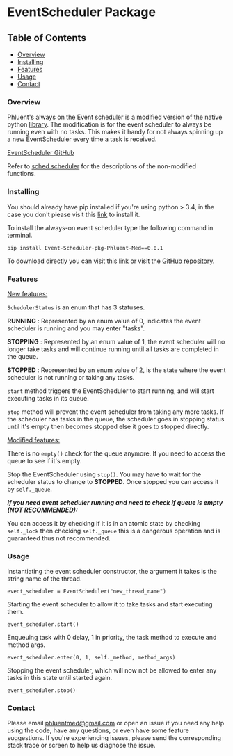 # EventScheduler Package
## Table of Contents
- [Overview](#overview)
- [Installing](#installing-dependencies)
- [Features](#features)
- [Usage](#usage)
- [Contact](#contact)

### Overview
Phluent's always on the Event scheduler is a modified version of the native python [library](https://docs.python.org/3/library/sched.html). The modification is for the event scheduler to always be running even with no tasks. This makes it handy for not always spinning up a new EventScheduler every time a task is received.

[EventScheduler GitHub](https://github.com/phluentmed/EventScheduler)

Refer to [sched.scheduler](https://github.com/python/cpython/blob/3.8/Lib/sched.py) for the descriptions of the non-modified functions.

### Installing
You should already have pip installed if you're using python > 3.4, in the case you don't please visit this [link](https://pip.pypa.io/en/stable/installing/) to install it.

To install the always-on event scheduler type the following command in terminal.

`pip install Event-Scheduler-pkg-Phluent-Med==0.0.1`


To download directly you can visit this [link](https://pypi.org/project/Event-Scheduler-pkg-Phluent-Med/0.0.1/) or visit the [GitHub repository](https://github.com/phluentmed/EventScheduler).

### Features
<ins>New features:</ins>

`SchedulerStatus` is an enum that has 3 statuses.

**RUNNING** : Represented by an enum value of 0, indicates the event scheduler is running and you may enter "tasks".

**STOPPING** : Represented by an enum value of 1, the event scheduler will no longer take tasks and will continue running until all tasks are completed in the queue.

**STOPPED** : Represented by an enum value of 2, is the state where the event scheduler is not running or taking any tasks.

`start` method triggers the EventScheduler to start running, and will start executing tasks in its queue.

`stop` method will prevent the event scheduler from taking any more tasks. If the scheduler has tasks in the queue, the scheduler goes in stopping status until it's empty then becomes stopped else it goes to stopped directly.

<ins>Modified features:</ins>

There is no `empty()` check for the queue anymore. If you need to access the queue to see if it's empty.

Stop the EventScheduler using `stop()`. You may have to wait for the scheduler status to change to **STOPPED**. Once stopped you can access it by `self._queue`.
 

***If you need event scheduler running and need to check if queue is empty (NOT RECOMMENDED):***

You can access it by checking if it is in an atomic state by checking `self._lock` then checking `self._queue` this is a dangerous operation and is guaranteed thus not recommended.
 

### Usage
Instantiating the event scheduler constructor, the argument it takes is the string name of the thread.

`event_scheduler = EventScheduler("new_thread_name")`


Starting the event scheduler to allow it to take tasks and start executing them.

`event_scheduler.start()`

Enqueuing task with 0 delay, 1 in priority, the task method to execute and method args.

`event_scheduler.enter(0, 1, self._method, method_args)`

Stopping the event scheduler, which will now not be allowed to enter any tasks in this state until started again.

`event_scheduler.stop()`

### Contact
Please email phluentmed@gmail.com or open an issue if you need any help using the 
code, have any questions, or even have some feature suggestions. If you're
experiencing issues, please send the corresponding stack trace or screen to help us diagnose the issue.
